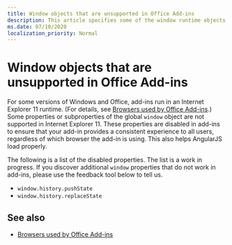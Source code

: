 ```yaml
---
title: Window objects that are unsupported in Office Add-ins
description: This article specifies some of the window runtime objects that do not work in Office Add-ins.
ms.date: 07/10/2020
localization_priority: Normal
---
```


# Window objects that are unsupported in Office Add-ins

For some versions of Windows and Office, add-ins run in an Internet Explorer 11 runtime. (For details, see [Browsers used by Office Add-ins](../concepts/browsers-used-by-office-web-add-ins.md).) Some properties or subproperties of the global `window` object are not supported in Internet Explorer 11. These properties are disabled in add-ins to ensure that your add-in provides a consistent experience to all users, regardless of which browser the add-in is using. This also helps AngularJS load properly.

The following is a list of the disabled properties. The list is a work in progress. If you discover additional `window` properties that do not work in add-ins, please use the feedback tool below to tell us.

- `window.history.pushState`
- `window.history.replaceState`

## See also

- [Browsers used by Office Add-ins](../concepts/browsers-used-by-office-web-add-ins.md)